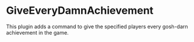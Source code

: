 GiveEveryDamnAchievement
========================
This plugin adds a command to give the specified players every gosh-darn achievement in the game.

